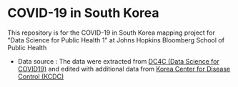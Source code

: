 # COVID-19 in South Korea
This repository is for the COVID-19 in South Korea mapping project for "Data Science for Public Health 1" at Johns Hopkins Bloomberg School of Public Health

* Data source
  : The data were extracted from [DC4C (Data Science for COVID19)](https://github.com/jihoo-kim/Data-Science-for-COVID-19) and edited with additional data from [Korea Center for Disease Control (KCDC)](https://www.cdc.go.kr/cdc_eng/)
